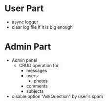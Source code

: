 # User Part

* async logger
* clear log file if it is big enough

# Admin Part

* Admin panel
  * CRUD operation for
    * messages
    * users
      * photos 
    * comments
    * subjects
* disable option "AskQuestion" by user`s spam